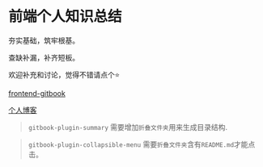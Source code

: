 # 前端个人知识总结

夯实基础，筑牢根基。

查缺补漏，补齐短板。

欢迎补充和讨论，觉得不错请点个⭐

[frontend-gitbook](https://yujiaming890321.github.io/frontend-gitbook/)

[个人博客](https://www.cnblogs.com/yujiaming890321/)

> `gitbook-plugin-summary` 需要增加`折叠文件夹`用来生成目录结构.

> `gitbook-plugin-collapsible-menu` 需要`折叠文件夹`含有`README.md`才能点击。
